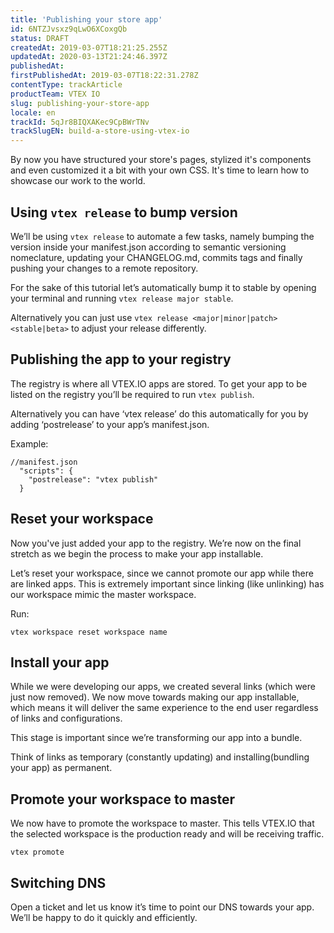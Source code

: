 ```yaml
---
title: 'Publishing your store app'
id: 6NTZJvsxz9qLwO6XCoxgQb
status: DRAFT
createdAt: 2019-03-07T18:21:25.255Z
updatedAt: 2020-03-13T21:24:46.397Z
publishedAt: 
firstPublishedAt: 2019-03-07T18:22:31.278Z
contentType: trackArticle
productTeam: VTEX IO
slug: publishing-your-store-app
locale: en
trackId: 5qJr8BIQXAKec9CpBWrTNv
trackSlugEN: build-a-store-using-vtex-io
---
```


By now you have structured your store's pages, stylized it's components and even customized it a bit with your own CSS.  It's time to learn how to showcase our work to the world.

## Using `vtex release` to bump version

We’ll be using `vtex release` to automate a few tasks, namely bumping the version inside your manifest.json according to semantic versioning nomeclature, updating your CHANGELOG.md, commits tags and finally pushing your changes to a remote repository.

For the sake of this tutorial let’s automatically bump it to stable by opening your terminal and running  `vtex release major stable`.

Alternatively you can just use `vtex release <major|minor|patch> <stable|beta>` to adjust your release differently.

## Publishing the app to your registry

The registry is where all VTEX.IO apps are stored. To get your app to be listed on the registry you’ll be required to run `vtex publish`.

Alternatively you can have  ‘vtex release’  do this automatically for you by adding  ‘postrelease’ to your app’s manifest.json.

Example:

```
//manifest.json
  "scripts": {
    "postrelease": "vtex publish"
  }
```

## Reset your workspace

Now you've just added your app to the registry.  We’re now on the final stretch as we begin the process to make your app installable.

Let’s reset your workspace, since we cannot promote our app while there are linked apps.  This is extremely important since linking (like unlinking) has our workspace mimic the master workspace.

Run:

`vtex workspace reset workspace name`

## Install your app

While we were developing our apps, we created several links (which were just now removed).  We now move towards making our app installable, which means it will deliver the same experience to the end user regardless of links and configurations.

This stage is important since we’re transforming our app into a bundle.

Think of links as temporary (constantly updating) and installing(bundling your app) as permanent.

## Promote your workspace to master

We now have to promote the workspace to master.  This tells VTEX.IO that the selected workspace is the production ready and will be receiving traffic.

```
vtex promote
```

## Switching DNS

Open a ticket and let us know it’s time to point our DNS towards your app. We’ll be happy to do it quickly and efficiently.
